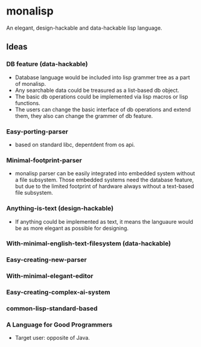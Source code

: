# monalisp
An elegant, design-hackable and data-hackable lisp language.


## Ideas
### DB feature (data-hackable)
- Database language would be included into lisp grammer tree as a part of monalisp.
- Any searchable data could be treasured as a list-based db object.
- The basic db operations could be implemented via lisp macros or lisp functions.
- The users can change the basic interface of db operations and extend them, they also can change the grammer of db feature.

### Easy-porting-parser
- based on standard libc, depentdent from os api.

### Minimal-footprint-parser
- monalisp parser can be easily integrated into embedded system without a file subsystem.
Those embedded systems need the database feature, but due to the limited footprint of hardware always without a text-based file subsystem.

### Anything-is-text (design-hackable)
- If anything could be implemented as text, it means the languaure would be as more elegant as possible for designing. 

### With-minimal-english-text-filesystem (data-hackable)

### Easy-creating-new-parser

### With-minimal-elegant-editor

### Easy-creating-complex-ai-system

### common-lisp-standard-based

### A Language for Good Programmers
- Target user: opposite of Java.
